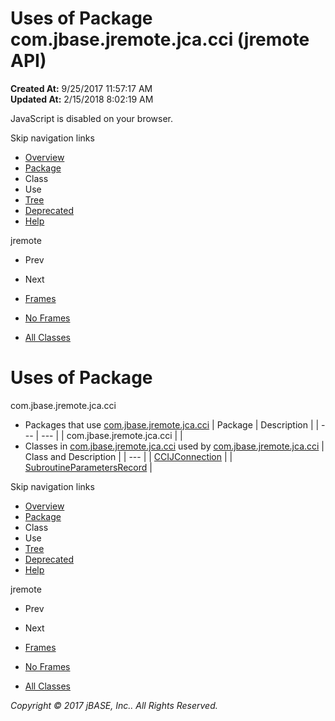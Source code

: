 # Uses of Package com.jbase.jremote.jca.cci (jremote   API)

**Created At:** 9/25/2017 11:57:17 AM  
**Updated At:** 2/15/2018 8:02:19 AM  

<!--<br>    try {<br>        if (location.href.indexOf('is-external=true') == -1) {<br>            parent.document.title="Uses of Package com.jbase.jremote.jca.cci (jremote   API)";<br>        }<br>    }<br>    catch(err) {<br>    }<br>//-->
JavaScript is disabled on your browser.

Skip navigation links

- [Overview](../../../../../overview-summary.html)
- [Package](/39259-cci/com_jbase_jremote_jca_cci_package-summary)
- Class
- Use
- [Tree](/39259-cci/com_jbase_jremote_jca_cci_package-tree)
- [Deprecated](../../../../../deprecated-list.html)
- [Help](../../../../../help-doc.html)


jremote <br>

- Prev
- Next


- [Frames](../../../../../index.html?com/jbase/jremote/jca/cci//39259-cci/com_jbase_jremote_jca_cci_package-use)
- [No Frames](/39259-cci/com_jbase_jremote_jca_cci_package-use)


- [All Classes](../../../../../allclasses-noframe.html)


<!--<br>  allClassesLink = document.getElementById("allclasses\_navbar\_top");<br>  if(window==top) {<br>    allClassesLink.style.display = "block";<br>  }<br>  else {<br>    allClassesLink.style.display = "none";<br>  }<br>  //-->

# Uses of Package
com.jbase.jremote.jca.cci

- Packages that use [com.jbase.jremote.jca.cci](../../../../../com/jbase/jremote/jca/cci//39259-cci/com_jbase_jremote_jca_cci_package-summary) | Package | Description |
| --- | --- |
| com.jbase.jremote.jca.cci |   |
- Classes in [com.jbase.jremote.jca.cci](../../../../../com/jbase/jremote/jca/cci//39259-cci/com_jbase_jremote_jca_cci_package-summary) used by [com.jbase.jremote.jca.cci](../../../../../com/jbase/jremote/jca/cci//39259-cci/com_jbase_jremote_jca_cci_package-summary) | Class and Description |
| --- |
| [CCIJConnection](../../../../../com/jbase/jremote/jca/cci/class-use/CCIJConnection.html#com.jbase.jremote.jca.cci)  |
| [SubroutineParametersRecord](../../../../../com/jbase/jremote/jca/cci/class-use/SubroutineParametersRecord.html#com.jbase.jremote.jca.cci)  |

Skip navigation links

- [Overview](../../../../../overview-summary.html)
- [Package](/39259-cci/com_jbase_jremote_jca_cci_package-summary)
- Class
- Use
- [Tree](/39259-cci/com_jbase_jremote_jca_cci_package-tree)
- [Deprecated](../../../../../deprecated-list.html)
- [Help](../../../../../help-doc.html)


jremote <br>

- Prev
- Next


- [Frames](../../../../../index.html?com/jbase/jremote/jca/cci//39259-cci/com_jbase_jremote_jca_cci_package-use)
- [No Frames](/39259-cci/com_jbase_jremote_jca_cci_package-use)


- [All Classes](../../../../../allclasses-noframe.html)


<!--<br>  allClassesLink = document.getElementById("allclasses\_navbar\_bottom");<br>  if(window==top) {<br>    allClassesLink.style.display = "block";<br>  }<br>  else {<br>    allClassesLink.style.display = "none";<br>  }<br>  //-->

*Copyright © 2017 jBASE, Inc.. All Rights Reserved.*
